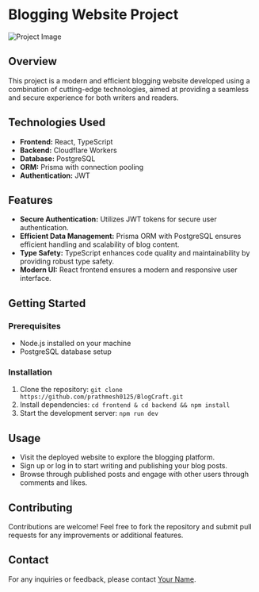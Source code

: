 # Blogging Website Project

![Project Image](project_image.png) <!-- Include an image of your project if available -->

## Overview

This project is a modern and efficient blogging website developed using a combination of cutting-edge technologies, aimed at providing a seamless and secure experience for both writers and readers.

## Technologies Used

- **Frontend:** React, TypeScript
- **Backend:** Cloudflare Workers
- **Database:** PostgreSQL
- **ORM:** Prisma with connection pooling
- **Authentication:** JWT

## Features

- **Secure Authentication:** Utilizes JWT tokens for secure user authentication.
- **Efficient Data Management:** Prisma ORM with PostgreSQL ensures efficient handling and scalability of blog content.
- **Type Safety:** TypeScript enhances code quality and maintainability by providing robust type safety.
- **Modern UI:** React frontend ensures a modern and responsive user interface.

## Getting Started

### Prerequisites

- Node.js installed on your machine
- PostgreSQL database setup

### Installation

1. Clone the repository: `git clone https://github.com/prathmesh0125/BlogCraft.git`
2. Install dependencies: `cd frontend & cd backend && npm install`
3. Start the development server: `npm run dev`

## Usage

- Visit the deployed website to explore the blogging platform.
- Sign up or log in to start writing and publishing your blog posts.
- Browse through published posts and engage with other users through comments and likes.

## Contributing

Contributions are welcome! Feel free to fork the repository and submit pull requests for any improvements or additional features.


## Contact

For any inquiries or feedback, please contact [Your Name](mailto:bidveprathmesh590@gmail.com).
